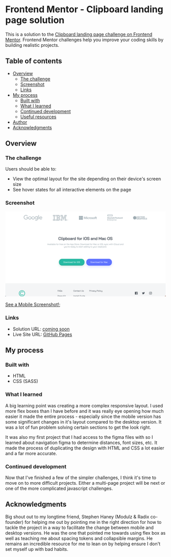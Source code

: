 # Frontend Mentor - Clipboard landing page solution

This is a solution to the [Clipboard landing page challenge on Frontend Mentor](https://www.frontendmentor.io/challenges/clipboard-landing-page-5cc9bccd6c4c91111378ecb9). Frontend Mentor challenges help you improve your coding skills by building realistic projects.

## Table of contents

- [Overview](#overview)
  - [The challenge](#the-challenge)
  - [Screenshot](#screenshot)
  - [Links](#links)
- [My process](#my-process)
  - [Built with](#built-with)
  - [What I learned](#what-i-learned)
  - [Continued development](#continued-development)
  - [Useful resources](#useful-resources)
- [Author](#author)
- [Acknowledgments](#acknowledgments)

## Overview

### The challenge

Users should be able to:

- View the optimal layout for the site depending on their device's screen size
- See hover states for all interactive elements on the page

### Screenshot

![](./screens/desktop.png)

[See a Mobile Screenshot!](./screens/mobile.png);

### Links

- Solution URL: [coming soon](https://your-solution-url.com)
- Live Site URL: [GitHub Pages](https://waffleflopper.github.io/clipboard-landing-challenge/)

## My process

### Built with

- HTML
- CSS (SASS)

### What I learned

A big learning point was creating a more complex responsive layout. I used more flex boxes than I have before and it was really eye opening how much easier it made the entire process - especially since the mobile version has some significant changes in it's layout compared to the desktop version. It was a lot of fun problem solving certain sections to get the look right.

It was also my first project that I had access to the figma files with so I learned about navigation figma to determine distances, font sizes, etc. It made the process of duplicating the design with HTML and CSS a lot easier and a far more accurate.

### Continued development

Now that I've finished a few of the simpler challenges, I think it's time to move on to more difficult projects. Either a multi-page project will be next or one of the more complicated javascript challenges.

## Acknowledgments

Big shout out to my longtime friend, Stephen Haney (Modulz & Radix co-founder) for helping me out by pointing me in the right direction for how to tackle the project in a way to facilitate the change between mobile and desktop versions. He was the one that pointed me towards using flex box as well as teaching me about spacing tokens and collapsible margins. He remains an incredible resource for me to lean on by helping ensure I don't set myself up with bad habits.

